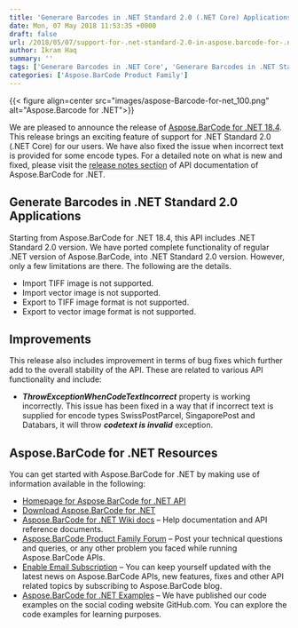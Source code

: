 ```yaml
---
title: 'Generare Barcodes in .NET Standard 2.0 (.NET Core) Applications'
date: Mon, 07 May 2018 11:53:35 +0000
draft: false
url: /2018/05/07/support-for-.net-standard-2.0-in-aspose.barcode-for-.net-18.4/
author: Ikram Haq
summary: ''
tags: ['Generare Barcodes in .NET Core', 'Generare Barcodes in .NET Standard']
categories: ['Aspose.BarCode Product Family']
---
```




{{< figure align=center src="images/aspose-Barcode-for-net_100.png" alt="Aspose.Barcode for .NET">}}


  
We are pleased to announce the release of [Aspose.BarCode for .NET 18.4][1]. This release brings an exciting feature of support for .NET Standard 2.0 (.NET Core) for our users. We have also fixed the issue when incorrect text is provided for some encode types. For a detailed note on what is new and fixed, please visit the [release notes section][2] of API documentation of Aspose.BarCode for .NET.

## Generate Barcodes in .NET Standard 2.0 Applications

Starting from Aspose.BarCode for .NET 18.4, this API includes .NET Standard 2.0 version. We have ported complete functionality of regular .NET version of Aspose.BarCode, into .NET Standard 2.0 version. However, only a few limitations are there. The following are the details.

*   Import TIFF image is not supported.
*   Import vector image is not supported.
*   Export to TIFF image format is not supported.
*   Export to vector image format is not supported.

## Improvements

This release also includes improvement in terms of bug fixes which further add to the overall stability of the API. These are related to various API functionality and include:

*   **_ThrowExceptionWhenCodeTextIncorrect_** property is working incorrectly. This issue has been fixed in a way that if incorrect text is supplied for encode types SwissPostParcel, SingaporePost and Databars, it will throw **_codetext is invalid_** exception.

## Aspose.BarCode for .NET Resources

You can get started with Aspose.BarCode for .NET by making use of information available in the following:

*   [Homepage for Aspose.BarCode for .NET API][3]
*   [Download Aspose.BarCode for .NET][4]
*   [Aspose.BarCode for .NET Wiki docs][5] – Help documentation and API reference documents.
*   [Aspose.BarCode Product Family Forum][6] – Post your technical questions and queries, or any other problem you faced while running Aspose.BarCode APIs.
*   [Enable Email Subscription][7] – You can keep yourself updated with the latest news on Aspose.BarCode APIs, new features, fixes and other API related topics by subscribing to Aspose.BarCode blog.
*   [Aspose.BarCode for .NET Examples][8] – We have published our code examples on the social coding website GitHub.com. You can explore the code examples for learning purposes.




[1]: https://www.nuget.org/packages/Aspose.BarCode/18.4.0
[2]: https://docs.aspose.com/display/barcodenet/Aspose.BarCode+for+.NET+18.4+Release+Notes
[3]: https://products.aspose.com/barcode/net
[4]: https://www.nuget.org/packages/Aspose.BarCode/
[5]: https://docs.aspose.com/display/barcodenet/Home
[6]: https://forum.aspose.com/c/barcode
[7]: https://blog.aspose.com/category/aspose-products/aspose-barcode-product-family/
[8]: https://github.com/aspose-barcode/Aspose.BarCode-for-.NET





